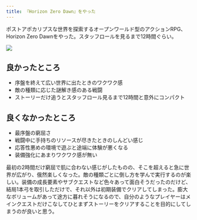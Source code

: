 ```yaml
---
title: 『Horizon Zero Dawn』をやった
---
```

ポストアポカリプスな世界を探索するオープンワールド型のアクションRPG、Horizon Zero Dawnをやった。スタッフロールを見るまで12時間ぐらい。

![](https://lh3.googleusercontent.com/docs/ADP-6oFmgSVcqmrxnJt8idau83jcHEETpIm_fEbNY1lEP-IJ_ptlVQk2Zgd0NQBw4iPeh9ctOD2WKeKCTqtk4n4SkAZjw3xRuRpfxhhP82mKNhJZDQ8g7BWpikatMw3Bn1XzyvlKa25DKnzlMFii-5vkcCJ1Fdsy3ELbdDg9dfjNDbik3B34nWWGF4SE12wBglG4UQpcTHDJMsH55ReG7oT8oX_OlGtIPSfkNYJ7Otqm-zXsGKxZB2VRaZpH5hasnLSRq8M6CTUQqQd5SW9whag6BqM3vHTQX4ohX-KBQpdcFZM1_GrqDNPrBNrupwAMJVDAABDSoYksAi1r6dwyP9lIbWN1QFNnZvVtQam3WqRjw0jcz0lcBXFgDm0RWfrQA_FDC-ld6vMzPmeWlsECqOD_bLDuywIyfxrDlWcsWDUagM3aOJQa_ph8EO50O2SqGgVbceCtSk9tQ3Uv7HRd4K-v-S0-t_3SSsmjPj4P9LrkVYp9lI_GFrTEouFmdCotKID27H9dq-FcOq4HqnUAkI6lVUvgF46c5cRBX7p8CD8acbgJrI__wc7MBFg-v4M1LD86j2_Bj0F0DutkWcurMv9v1E_zbXJ8fKEFloHN_IoShIrwoRfSa_HXnGz3kJnBm4l6OsMgHR98PGEwrC6IsTLMlRUQVwJhHScOzX3ciIOZRXcz46wcyK3CiiD0rLOoe0V8EFUcOj1CDzWAHdTMi65zZwd9TxpSw0JnWGUg_-1ASETtkEijvdsfoZJQtqx-fH03KOErG8S5ZtkYyvOP7bmPnMtbr0pb2ZXutu39X0gqS6nlWtvXLFQcc9fXydUC4igi9fivJuBs8w3ER-DpFMaLtuM-owIi_6nXSreCptN-NRU_24T8hBAIEp1EarPqlbTq9oD6O-W8dWPzx6c7RqIYGyWV4Y53wA6wRCkxGCtHwUB7kGMmciIjy5TV4JzPNQq5f-ZLlfs7crjmxHVmoq--CuD63ZEh-5YbRK3sMdqNOHAxxjfNgBNMhItjGQVPw37u6jucdwtmaO8ZevbitkALj9p7BQjraAOqV0J1oqeyVoYo5eXQDlZXpfvWQUyuS-Zjhhzuf16DdLH-D759QiLxAkNaApZJpk1wA6kY9gs9QIxfLu20cWV9Faq8eHDiY-dzd9j393TmHKVrq0hty8kG5Oy0MuYpk8cDAdWeTK_Y6RLgPQOZpT9vTasGlIYe2JzKFVqGXhtgogZ0c6MpmcgKbOiovGUKOeYcPbOfzxMd5gahoC404w)

良かったところ
-------

*   序盤を終えて広い世界に出たときのワクワク感
*   敵の種類に応じた謎解き感のある戦闘
*   ストーリーだけ追うとスタッフロール見るまで12時間と意外にコンパクト

良くなかったところ
---------

*   最序盤の窮屈さ
*   戦闘中に手持ちのリソースが尽きたときのしんどい感じ
*   応答性悪めの環境で遊ぶと途端に体験が悪くなる
*   装備強化にあまりワクワク感が無い

最初の2時間だけ窮屈で肌に合わない感じがしたものの、そこを超えると急に世界が広がり、俄然楽しくなった。敵の種類ごとに倒し方を学んで実行するのが楽しい。装備の成長要素やサブクエストなど色々あって面白そうだったのだけど、結局1本弓を取引しただけで、それ以外は初期装備でクリアしてしまった。膨大なボリュームがあって途方に暮れそうになるので、自分のようなプレイヤーはメインクエストだけこなしてひとまずストーリーをクリアすることを目的にしてしまうのが良いと思う。
